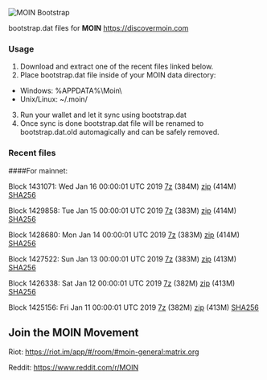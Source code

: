 ![MOIN Bootstrap](https://i.imgur.com/KjM1jMp.jpg)

bootstrap.dat files for **MOIN** https://discovermoin.com

### Usage

1. Download and extract one of the recent files linked below.
2. Place bootstrap.dat file inside of your MOIN data directory:
 - Windows: %APPDATA%\Moin\
 - Unix/Linux: ~/.moin/
3. Run your wallet and let it sync using bootstrap.dat
4. Once sync is done bootstrap.dat file will be renamed to bootstrap.dat.old automagically and can be safely removed.


### Recent files

####For mainnet:

Block 1431071: Wed Jan 16 00:00:01 UTC 2019 [7z](https://transfer.sh/TiYjB/bootstrap.dat.20190116.7z) (384M) [zip](https://transfer.sh/JhiIQ/bootstrap.dat.20190116.zip) (414M) [SHA256](https://transfer.sh/29Hbw/sha256.txt)

Block 1429858: Tue Jan 15 00:00:01 UTC 2019 [7z](https://transfer.sh/siSaH/bootstrap.dat.20190115.7z) (383M) [zip](https://transfer.sh/14koH0/bootstrap.dat.20190115.zip) (414M) [SHA256](https://transfer.sh/2vBWy/sha256.txt)

Block 1428680: Mon Jan 14 00:00:01 UTC 2019 [7z](https://transfer.sh/fGLbN/bootstrap.dat.20190114.7z) (383M) [zip](https://transfer.sh/TNjpg/bootstrap.dat.20190114.zip) (414M) [SHA256](https://transfer.sh/a5YQM/sha256.txt)

Block 1427522: Sun Jan 13 00:00:01 UTC 2019 [7z](https://transfer.sh/14NTEU/bootstrap.dat.20190113.7z) (383M) [zip](https://transfer.sh/7EjUP/bootstrap.dat.20190113.zip) (413M) [SHA256](https://transfer.sh/12FoJa/sha256.txt)

Block 1426338: Sat Jan 12 00:00:01 UTC 2019 [7z](https://transfer.sh/88sVB/bootstrap.dat.20190112.7z) (382M) [zip](https://transfer.sh/13Hfc9/bootstrap.dat.20190112.zip) (413M) [SHA256](https://transfer.sh/G6XlF/sha256.txt)

Block 1425156: Fri Jan 11 00:00:01 UTC 2019 [7z](https://transfer.sh/boDwT/bootstrap.dat.20190111.7z) (382M) [zip](https://transfer.sh/jcfNs/bootstrap.dat.20190111.zip) (413M) [SHA256](https://transfer.sh/14A69A/sha256.txt)

## Join the MOIN Movement

Riot: https://riot.im/app/#/room/#moin-general:matrix.org

Reddit: https://www.reddit.com/r/MOIN
